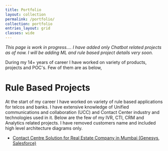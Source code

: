 ```yaml
---
title: Portfolio
layout: collection
permalink: /portfolio/
collection: portfolio
entries_layout: grid
classes: wide
---
```


*This page is work in progress.... I have added only Chatbot related projects as of now. I will be adding ML and rule based project details very soon.*

During my 14+ years of career I have worked on variety of products, projects and POC's. Few of them are as below,


# Rule Based Projects
At the start of my career I have worked on variety of rule based applications for telcos and banks. I have extensive knowledge of Unified communications and collaboration (UCC) and Contact Center industry and technologies used in it. Below are the few of my IVR, CTI, CRM and Analytics related projects. I have removed customers name and included high level architecture diagrams only.

* [Contact Centre Solution for Real Estate Company in Mumbai (Genesys, Salesforce)](https://satishgunjal.com/portfolio/200_Contact_Centre_Solution_for_Real_Estate_Company_in_Mumbai_Genesys_Salesforce/)


